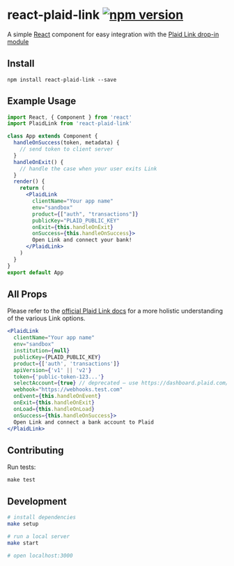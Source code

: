# react-plaid-link [![npm version](https://badge.fury.io/js/react-plaid-link.svg)](http://badge.fury.io/js/react-plaid-link)

A simple [React](https://facebook.github.io/react/) component for easy
integration with the [Plaid Link drop-in module](https://blog.plaid.com/plaid-link/)


## Install

```
npm install react-plaid-link --save
```

## Example Usage

```jsx
import React, { Component } from 'react'
import PlaidLink from 'react-plaid-link'

class App extends Component {
  handleOnSuccess(token, metadata) {
    // send token to client server
  }
  handleOnExit() {
    // handle the case when your user exits Link
  }
  render() {
    return (
      <PlaidLink
        clientName="Your app name"
        env="sandbox"
        product={["auth", "transactions"]}
        publicKey="PLAID_PUBLIC_KEY"
        onExit={this.handleOnExit}
        onSuccess={this.handleOnSuccess}>
        Open Link and connect your bank!
      </PlaidLink>
    )
  }
}
export default App
```

## All Props

Please refer to the [official Plaid Link docs](https://plaid.com/docs/#creating-items-with-plaid-link) for
a more holistic understanding of the various Link options.

```jsx
<PlaidLink
  clientName="Your app name"
  env="sandbox"
  institution={null}
  publicKey={PLAID_PUBLIC_KEY}
  product={['auth', 'transactions']}
  apiVersion={'v1' || 'v2'}
  token={'public-token-123...'}
  selectAccount={true} // deprecated – use https://dashboard.plaid.com/link
  webhook="https://webhooks.test.com"
  onEvent={this.handleOnEvent}
  onExit={this.handleOnExit}
  onLoad={this.handleOnLoad}
  onSuccess={this.handleOnSuccess}>
  Open Link and connect a bank account to Plaid
</PlaidLink>
```


## Contributing

Run tests:

```
make test
```

## Development

```bash
# install dependencies
make setup

# run a local server
make start

# open localhost:3000
```
